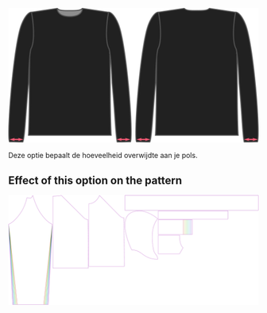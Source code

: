 ![De factor voor overwijdte pols bij Brian](./cuffease.svg)

Deze optie bepaalt de hoeveelheid overwijdte aan je pols.


## Effect of this option on the pattern
![This image shows the effect of this option by superimposing several variants that have a different value for this option](hugo_cuffease_sample.svg "Effect of this option on the pattern")